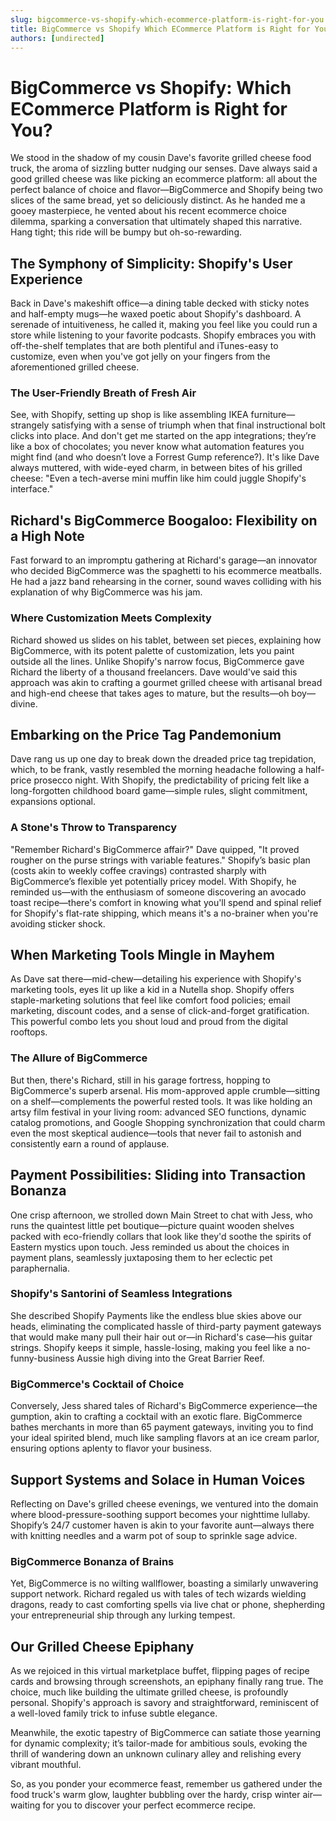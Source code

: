 ```yaml
---
slug: bigcommerce-vs-shopify-which-ecommerce-platform-is-right-for-you
title: BigCommerce vs Shopify Which ECommerce Platform is Right for You
authors: [undirected]
---
```



# BigCommerce vs Shopify: Which ECommerce Platform is Right for You?

We stood in the shadow of my cousin Dave's favorite grilled cheese food truck, the aroma of sizzling butter nudging our senses. Dave always said a good grilled cheese was like picking an ecommerce platform: all about the perfect balance of choice and flavor—BigCommerce and Shopify being two slices of the same bread, yet so deliciously distinct. As he handed me a gooey masterpiece, he vented about his recent ecommerce choice dilemma, sparking a conversation that ultimately shaped this narrative. Hang tight; this ride will be bumpy but oh-so-rewarding.

## The Symphony of Simplicity: Shopify's User Experience

Back in Dave's makeshift office—a dining table decked with sticky notes and half-empty mugs—he waxed poetic about Shopify's dashboard. A serenade of intuitiveness, he called it, making you feel like you could run a store while listening to your favorite podcasts. Shopify embraces you with off-the-shelf templates that are both plentiful and iTunes-easy to customize, even when you've got jelly on your fingers from the aforementioned grilled cheese.

### The User-Friendly Breath of Fresh Air

See, with Shopify, setting up shop is like assembling IKEA furniture—strangely satisfying with a sense of triumph when that final instructional bolt clicks into place. And don't get me started on the app integrations; they’re like a box of chocolates; you never know what automation features you might find (and who doesn’t love a Forrest Gump reference?). It's like Dave always muttered, with wide-eyed charm, in between bites of his grilled cheese: "Even a tech-averse mini muffin like him could juggle Shopify's interface."

## Richard's BigCommerce Boogaloo: Flexibility on a High Note

Fast forward to an impromptu gathering at Richard's garage—an innovator who decided BigCommerce was the spaghetti to his ecommerce meatballs. He had a jazz band rehearsing in the corner, sound waves colliding with his explanation of why BigCommerce was his jam.

### Where Customization Meets Complexity

Richard showed us slides on his tablet, between set pieces, explaining how BigCommerce, with its potent palette of customization, lets you paint outside all the lines. Unlike Shopify's narrow focus, BigCommerce gave Richard the liberty of a thousand freelancers. Dave would've said this approach was akin to crafting a gourmet grilled cheese with artisanal bread and high-end cheese that takes ages to mature, but the results—oh boy—divine.

## Embarking on the Price Tag Pandemonium

Dave rang us up one day to break down the dreaded price tag trepidation, which, to be frank, vastly resembled the morning headache following a half-price prosecco night. With Shopify, the predictability of pricing felt like a long-forgotten childhood board game—simple rules, slight commitment, expansions optional.

### A Stone's Throw to Transparency

"Remember Richard's BigCommerce affair?" Dave quipped, "It proved rougher on the purse strings with variable features." Shopify’s basic plan (costs akin to weekly coffee cravings) contrasted sharply with BigCommerce’s flexible yet potentially pricey model. With Shopify, he reminded us—with the enthusiasm of someone discovering an avocado toast recipe—there's comfort in knowing what you'll spend and spinal relief for Shopify's flat-rate shipping, which means it's a no-brainer when you're avoiding sticker shock.

## When Marketing Tools Mingle in Mayhem

As Dave sat there—mid-chew—detailing his experience with Shopify's marketing tools, eyes lit up like a kid in a Nutella shop. Shopify offers staple-marketing solutions that feel like comfort food policies; email marketing, discount codes, and a sense of click-and-forget gratification. This powerful combo lets you shout loud and proud from the digital rooftops.

### The Allure of BigCommerce

But then, there's Richard, still in his garage fortress, hopping to BigCommerce's superb arsenal. His mom-approved apple crumble—sitting on a shelf—complements the powerful rested tools. It was like holding an artsy film festival in your living room: advanced SEO functions, dynamic catalog promotions, and Google Shopping synchronization that could charm even the most skeptical audience—tools that never fail to astonish and consistently earn a round of applause.

## Payment Possibilities: Sliding into Transaction Bonanza

One crisp afternoon, we strolled down Main Street to chat with Jess, who runs the quaintest little pet boutique—picture quaint wooden shelves packed with eco-friendly collars that look like they'd soothe the spirits of Eastern mystics upon touch. Jess reminded us about the choices in payment plans, seamlessly juxtaposing them to her eclectic pet paraphernalia.

### Shopify's Santorini of Seamless Integrations

She described Shopify Payments like the endless blue skies above our heads, eliminating the complicated hassle of third-party payment gateways that would make many pull their hair out or—in Richard's case—his guitar strings. Shopify keeps it simple, hassle-losing, making you feel like a no-funny-business Aussie high diving into the Great Barrier Reef.

### BigCommerce's Cocktail of Choice

Conversely, Jess shared tales of Richard's BigCommerce experience—the gumption, akin to crafting a cocktail with an exotic flare. BigCommerce bathes merchants in more than 65 payment gateways, inviting you to find your ideal spirited blend, much like sampling flavors at an ice cream parlor, ensuring options aplenty to flavor your business.

## Support Systems and Solace in Human Voices

Reflecting on Dave's grilled cheese evenings, we ventured into the domain where blood-pressure-soothing support becomes your nighttime lullaby. Shopify’s 24/7 customer haven is akin to your favorite aunt—always there with knitting needles and a warm pot of soup to sprinkle sage advice.

### BigCommerce Bonanza of Brains

Yet, BigCommerce is no wilting wallflower, boasting a similarly unwavering support network. Richard regaled us with tales of tech wizards wielding dragons, ready to cast comforting spells via live chat or phone, shepherding your entrepreneurial ship through any lurking tempest.

## Our Grilled Cheese Epiphany

As we rejoiced in this virtual marketplace buffet, flipping pages of recipe cards and browsing through screenshots, an epiphany finally rang true. The choice, much like building the ultimate grilled cheese, is profoundly personal. Shopify's approach is savory and straightforward, reminiscent of a well-loved family trick to infuse subtle elegance.

Meanwhile, the exotic tapestry of BigCommerce can satiate those yearning for dynamic complexity; it’s tailor-made for ambitious souls, evoking the thrill of wandering down an unknown culinary alley and relishing every vibrant mouthful.

So, as you ponder your ecommerce feast, remember us gathered under the food truck's warm glow, laughter bubbling over the hardy, crisp winter air—waiting for you to discover your perfect ecommerce recipe.